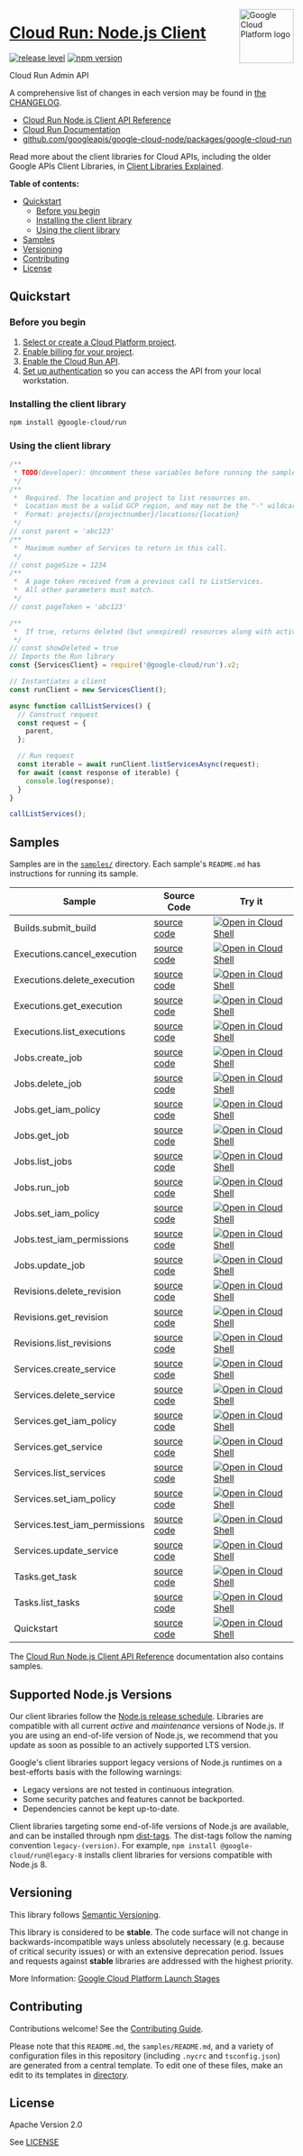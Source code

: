 [//]: # "This README.md file is auto-generated, all changes to this file will be lost."
[//]: # "To regenerate it, use `python -m synthtool`."
<img src="https://avatars2.githubusercontent.com/u/2810941?v=3&s=96" alt="Google Cloud Platform logo" title="Google Cloud Platform" align="right" height="96" width="96"/>

# [Cloud Run: Node.js Client](https://github.com/googleapis/google-cloud-node/tree/main/packages/google-cloud-run)

[![release level](https://img.shields.io/badge/release%20level-stable-brightgreen.svg?style=flat)](https://cloud.google.com/terms/launch-stages)
[![npm version](https://img.shields.io/npm/v/@google-cloud/run.svg)](https://www.npmjs.org/package/@google-cloud/run)




Cloud Run Admin API


A comprehensive list of changes in each version may be found in
[the CHANGELOG](https://github.com/googleapis/google-cloud-node/tree/main/packages/google-cloud-run/CHANGELOG.md).

* [Cloud Run Node.js Client API Reference][client-docs]
* [Cloud Run Documentation][product-docs]
* [github.com/googleapis/google-cloud-node/packages/google-cloud-run](https://github.com/googleapis/google-cloud-node/tree/main/packages/google-cloud-run)

Read more about the client libraries for Cloud APIs, including the older
Google APIs Client Libraries, in [Client Libraries Explained][explained].

[explained]: https://cloud.google.com/apis/docs/client-libraries-explained

**Table of contents:**


* [Quickstart](#quickstart)
  * [Before you begin](#before-you-begin)
  * [Installing the client library](#installing-the-client-library)
  * [Using the client library](#using-the-client-library)
* [Samples](#samples)
* [Versioning](#versioning)
* [Contributing](#contributing)
* [License](#license)

## Quickstart

### Before you begin

1.  [Select or create a Cloud Platform project][projects].
1.  [Enable billing for your project][billing].
1.  [Enable the Cloud Run API][enable_api].
1.  [Set up authentication][auth] so you can access the
    API from your local workstation.

### Installing the client library

```bash
npm install @google-cloud/run
```


### Using the client library

```javascript
/**
 * TODO(developer): Uncomment these variables before running the sample.
 */
/**
 *  Required. The location and project to list resources on.
 *  Location must be a valid GCP region, and may not be the "-" wildcard.
 *  Format: projects/{projectnumber}/locations/{location}
 */
// const parent = 'abc123'
/**
 *  Maximum number of Services to return in this call.
 */
// const pageSize = 1234
/**
 *  A page token received from a previous call to ListServices.
 *  All other parameters must match.
 */
// const pageToken = 'abc123'

/**
 *  If true, returns deleted (but unexpired) resources along with active ones.
 */
// const showDeleted = true
// Imports the Run library
const {ServicesClient} = require('@google-cloud/run').v2;

// Instantiates a client
const runClient = new ServicesClient();

async function callListServices() {
  // Construct request
  const request = {
    parent,
  };

  // Run request
  const iterable = await runClient.listServicesAsync(request);
  for await (const response of iterable) {
    console.log(response);
  }
}

callListServices();

```



## Samples

Samples are in the [`samples/`](https://github.com/googleapis/google-cloud-node/tree/main/packages/google-cloud-run/samples) directory. Each sample's `README.md` has instructions for running its sample.

| Sample                      | Source Code                       | Try it |
| --------------------------- | --------------------------------- | ------ |
| Builds.submit_build | [source code](https://github.com/googleapis/google-cloud-node/blob/main/packages/google-cloud-run/samples/generated/v2/builds.submit_build.js) | [![Open in Cloud Shell][shell_img]](https://console.cloud.google.com/cloudshell/open?git_repo=https://github.com/googleapis/google-cloud-node&page=editor&open_in_editor=packages/google-cloud-run/samples/generated/v2/builds.submit_build.js,packages/google-cloud-run/samples/README.md) |
| Executions.cancel_execution | [source code](https://github.com/googleapis/google-cloud-node/blob/main/packages/google-cloud-run/samples/generated/v2/executions.cancel_execution.js) | [![Open in Cloud Shell][shell_img]](https://console.cloud.google.com/cloudshell/open?git_repo=https://github.com/googleapis/google-cloud-node&page=editor&open_in_editor=packages/google-cloud-run/samples/generated/v2/executions.cancel_execution.js,packages/google-cloud-run/samples/README.md) |
| Executions.delete_execution | [source code](https://github.com/googleapis/google-cloud-node/blob/main/packages/google-cloud-run/samples/generated/v2/executions.delete_execution.js) | [![Open in Cloud Shell][shell_img]](https://console.cloud.google.com/cloudshell/open?git_repo=https://github.com/googleapis/google-cloud-node&page=editor&open_in_editor=packages/google-cloud-run/samples/generated/v2/executions.delete_execution.js,packages/google-cloud-run/samples/README.md) |
| Executions.get_execution | [source code](https://github.com/googleapis/google-cloud-node/blob/main/packages/google-cloud-run/samples/generated/v2/executions.get_execution.js) | [![Open in Cloud Shell][shell_img]](https://console.cloud.google.com/cloudshell/open?git_repo=https://github.com/googleapis/google-cloud-node&page=editor&open_in_editor=packages/google-cloud-run/samples/generated/v2/executions.get_execution.js,packages/google-cloud-run/samples/README.md) |
| Executions.list_executions | [source code](https://github.com/googleapis/google-cloud-node/blob/main/packages/google-cloud-run/samples/generated/v2/executions.list_executions.js) | [![Open in Cloud Shell][shell_img]](https://console.cloud.google.com/cloudshell/open?git_repo=https://github.com/googleapis/google-cloud-node&page=editor&open_in_editor=packages/google-cloud-run/samples/generated/v2/executions.list_executions.js,packages/google-cloud-run/samples/README.md) |
| Jobs.create_job | [source code](https://github.com/googleapis/google-cloud-node/blob/main/packages/google-cloud-run/samples/generated/v2/jobs.create_job.js) | [![Open in Cloud Shell][shell_img]](https://console.cloud.google.com/cloudshell/open?git_repo=https://github.com/googleapis/google-cloud-node&page=editor&open_in_editor=packages/google-cloud-run/samples/generated/v2/jobs.create_job.js,packages/google-cloud-run/samples/README.md) |
| Jobs.delete_job | [source code](https://github.com/googleapis/google-cloud-node/blob/main/packages/google-cloud-run/samples/generated/v2/jobs.delete_job.js) | [![Open in Cloud Shell][shell_img]](https://console.cloud.google.com/cloudshell/open?git_repo=https://github.com/googleapis/google-cloud-node&page=editor&open_in_editor=packages/google-cloud-run/samples/generated/v2/jobs.delete_job.js,packages/google-cloud-run/samples/README.md) |
| Jobs.get_iam_policy | [source code](https://github.com/googleapis/google-cloud-node/blob/main/packages/google-cloud-run/samples/generated/v2/jobs.get_iam_policy.js) | [![Open in Cloud Shell][shell_img]](https://console.cloud.google.com/cloudshell/open?git_repo=https://github.com/googleapis/google-cloud-node&page=editor&open_in_editor=packages/google-cloud-run/samples/generated/v2/jobs.get_iam_policy.js,packages/google-cloud-run/samples/README.md) |
| Jobs.get_job | [source code](https://github.com/googleapis/google-cloud-node/blob/main/packages/google-cloud-run/samples/generated/v2/jobs.get_job.js) | [![Open in Cloud Shell][shell_img]](https://console.cloud.google.com/cloudshell/open?git_repo=https://github.com/googleapis/google-cloud-node&page=editor&open_in_editor=packages/google-cloud-run/samples/generated/v2/jobs.get_job.js,packages/google-cloud-run/samples/README.md) |
| Jobs.list_jobs | [source code](https://github.com/googleapis/google-cloud-node/blob/main/packages/google-cloud-run/samples/generated/v2/jobs.list_jobs.js) | [![Open in Cloud Shell][shell_img]](https://console.cloud.google.com/cloudshell/open?git_repo=https://github.com/googleapis/google-cloud-node&page=editor&open_in_editor=packages/google-cloud-run/samples/generated/v2/jobs.list_jobs.js,packages/google-cloud-run/samples/README.md) |
| Jobs.run_job | [source code](https://github.com/googleapis/google-cloud-node/blob/main/packages/google-cloud-run/samples/generated/v2/jobs.run_job.js) | [![Open in Cloud Shell][shell_img]](https://console.cloud.google.com/cloudshell/open?git_repo=https://github.com/googleapis/google-cloud-node&page=editor&open_in_editor=packages/google-cloud-run/samples/generated/v2/jobs.run_job.js,packages/google-cloud-run/samples/README.md) |
| Jobs.set_iam_policy | [source code](https://github.com/googleapis/google-cloud-node/blob/main/packages/google-cloud-run/samples/generated/v2/jobs.set_iam_policy.js) | [![Open in Cloud Shell][shell_img]](https://console.cloud.google.com/cloudshell/open?git_repo=https://github.com/googleapis/google-cloud-node&page=editor&open_in_editor=packages/google-cloud-run/samples/generated/v2/jobs.set_iam_policy.js,packages/google-cloud-run/samples/README.md) |
| Jobs.test_iam_permissions | [source code](https://github.com/googleapis/google-cloud-node/blob/main/packages/google-cloud-run/samples/generated/v2/jobs.test_iam_permissions.js) | [![Open in Cloud Shell][shell_img]](https://console.cloud.google.com/cloudshell/open?git_repo=https://github.com/googleapis/google-cloud-node&page=editor&open_in_editor=packages/google-cloud-run/samples/generated/v2/jobs.test_iam_permissions.js,packages/google-cloud-run/samples/README.md) |
| Jobs.update_job | [source code](https://github.com/googleapis/google-cloud-node/blob/main/packages/google-cloud-run/samples/generated/v2/jobs.update_job.js) | [![Open in Cloud Shell][shell_img]](https://console.cloud.google.com/cloudshell/open?git_repo=https://github.com/googleapis/google-cloud-node&page=editor&open_in_editor=packages/google-cloud-run/samples/generated/v2/jobs.update_job.js,packages/google-cloud-run/samples/README.md) |
| Revisions.delete_revision | [source code](https://github.com/googleapis/google-cloud-node/blob/main/packages/google-cloud-run/samples/generated/v2/revisions.delete_revision.js) | [![Open in Cloud Shell][shell_img]](https://console.cloud.google.com/cloudshell/open?git_repo=https://github.com/googleapis/google-cloud-node&page=editor&open_in_editor=packages/google-cloud-run/samples/generated/v2/revisions.delete_revision.js,packages/google-cloud-run/samples/README.md) |
| Revisions.get_revision | [source code](https://github.com/googleapis/google-cloud-node/blob/main/packages/google-cloud-run/samples/generated/v2/revisions.get_revision.js) | [![Open in Cloud Shell][shell_img]](https://console.cloud.google.com/cloudshell/open?git_repo=https://github.com/googleapis/google-cloud-node&page=editor&open_in_editor=packages/google-cloud-run/samples/generated/v2/revisions.get_revision.js,packages/google-cloud-run/samples/README.md) |
| Revisions.list_revisions | [source code](https://github.com/googleapis/google-cloud-node/blob/main/packages/google-cloud-run/samples/generated/v2/revisions.list_revisions.js) | [![Open in Cloud Shell][shell_img]](https://console.cloud.google.com/cloudshell/open?git_repo=https://github.com/googleapis/google-cloud-node&page=editor&open_in_editor=packages/google-cloud-run/samples/generated/v2/revisions.list_revisions.js,packages/google-cloud-run/samples/README.md) |
| Services.create_service | [source code](https://github.com/googleapis/google-cloud-node/blob/main/packages/google-cloud-run/samples/generated/v2/services.create_service.js) | [![Open in Cloud Shell][shell_img]](https://console.cloud.google.com/cloudshell/open?git_repo=https://github.com/googleapis/google-cloud-node&page=editor&open_in_editor=packages/google-cloud-run/samples/generated/v2/services.create_service.js,packages/google-cloud-run/samples/README.md) |
| Services.delete_service | [source code](https://github.com/googleapis/google-cloud-node/blob/main/packages/google-cloud-run/samples/generated/v2/services.delete_service.js) | [![Open in Cloud Shell][shell_img]](https://console.cloud.google.com/cloudshell/open?git_repo=https://github.com/googleapis/google-cloud-node&page=editor&open_in_editor=packages/google-cloud-run/samples/generated/v2/services.delete_service.js,packages/google-cloud-run/samples/README.md) |
| Services.get_iam_policy | [source code](https://github.com/googleapis/google-cloud-node/blob/main/packages/google-cloud-run/samples/generated/v2/services.get_iam_policy.js) | [![Open in Cloud Shell][shell_img]](https://console.cloud.google.com/cloudshell/open?git_repo=https://github.com/googleapis/google-cloud-node&page=editor&open_in_editor=packages/google-cloud-run/samples/generated/v2/services.get_iam_policy.js,packages/google-cloud-run/samples/README.md) |
| Services.get_service | [source code](https://github.com/googleapis/google-cloud-node/blob/main/packages/google-cloud-run/samples/generated/v2/services.get_service.js) | [![Open in Cloud Shell][shell_img]](https://console.cloud.google.com/cloudshell/open?git_repo=https://github.com/googleapis/google-cloud-node&page=editor&open_in_editor=packages/google-cloud-run/samples/generated/v2/services.get_service.js,packages/google-cloud-run/samples/README.md) |
| Services.list_services | [source code](https://github.com/googleapis/google-cloud-node/blob/main/packages/google-cloud-run/samples/generated/v2/services.list_services.js) | [![Open in Cloud Shell][shell_img]](https://console.cloud.google.com/cloudshell/open?git_repo=https://github.com/googleapis/google-cloud-node&page=editor&open_in_editor=packages/google-cloud-run/samples/generated/v2/services.list_services.js,packages/google-cloud-run/samples/README.md) |
| Services.set_iam_policy | [source code](https://github.com/googleapis/google-cloud-node/blob/main/packages/google-cloud-run/samples/generated/v2/services.set_iam_policy.js) | [![Open in Cloud Shell][shell_img]](https://console.cloud.google.com/cloudshell/open?git_repo=https://github.com/googleapis/google-cloud-node&page=editor&open_in_editor=packages/google-cloud-run/samples/generated/v2/services.set_iam_policy.js,packages/google-cloud-run/samples/README.md) |
| Services.test_iam_permissions | [source code](https://github.com/googleapis/google-cloud-node/blob/main/packages/google-cloud-run/samples/generated/v2/services.test_iam_permissions.js) | [![Open in Cloud Shell][shell_img]](https://console.cloud.google.com/cloudshell/open?git_repo=https://github.com/googleapis/google-cloud-node&page=editor&open_in_editor=packages/google-cloud-run/samples/generated/v2/services.test_iam_permissions.js,packages/google-cloud-run/samples/README.md) |
| Services.update_service | [source code](https://github.com/googleapis/google-cloud-node/blob/main/packages/google-cloud-run/samples/generated/v2/services.update_service.js) | [![Open in Cloud Shell][shell_img]](https://console.cloud.google.com/cloudshell/open?git_repo=https://github.com/googleapis/google-cloud-node&page=editor&open_in_editor=packages/google-cloud-run/samples/generated/v2/services.update_service.js,packages/google-cloud-run/samples/README.md) |
| Tasks.get_task | [source code](https://github.com/googleapis/google-cloud-node/blob/main/packages/google-cloud-run/samples/generated/v2/tasks.get_task.js) | [![Open in Cloud Shell][shell_img]](https://console.cloud.google.com/cloudshell/open?git_repo=https://github.com/googleapis/google-cloud-node&page=editor&open_in_editor=packages/google-cloud-run/samples/generated/v2/tasks.get_task.js,packages/google-cloud-run/samples/README.md) |
| Tasks.list_tasks | [source code](https://github.com/googleapis/google-cloud-node/blob/main/packages/google-cloud-run/samples/generated/v2/tasks.list_tasks.js) | [![Open in Cloud Shell][shell_img]](https://console.cloud.google.com/cloudshell/open?git_repo=https://github.com/googleapis/google-cloud-node&page=editor&open_in_editor=packages/google-cloud-run/samples/generated/v2/tasks.list_tasks.js,packages/google-cloud-run/samples/README.md) |
| Quickstart | [source code](https://github.com/googleapis/google-cloud-node/blob/main/packages/google-cloud-run/samples/quickstart.js) | [![Open in Cloud Shell][shell_img]](https://console.cloud.google.com/cloudshell/open?git_repo=https://github.com/googleapis/google-cloud-node&page=editor&open_in_editor=packages/google-cloud-run/samples/quickstart.js,packages/google-cloud-run/samples/README.md) |



The [Cloud Run Node.js Client API Reference][client-docs] documentation
also contains samples.

## Supported Node.js Versions

Our client libraries follow the [Node.js release schedule](https://github.com/nodejs/release#release-schedule).
Libraries are compatible with all current _active_ and _maintenance_ versions of
Node.js.
If you are using an end-of-life version of Node.js, we recommend that you update
as soon as possible to an actively supported LTS version.

Google's client libraries support legacy versions of Node.js runtimes on a
best-efforts basis with the following warnings:

* Legacy versions are not tested in continuous integration.
* Some security patches and features cannot be backported.
* Dependencies cannot be kept up-to-date.

Client libraries targeting some end-of-life versions of Node.js are available, and
can be installed through npm [dist-tags](https://docs.npmjs.com/cli/dist-tag).
The dist-tags follow the naming convention `legacy-(version)`.
For example, `npm install @google-cloud/run@legacy-8` installs client libraries
for versions compatible with Node.js 8.

## Versioning

This library follows [Semantic Versioning](http://semver.org/).



This library is considered to be **stable**. The code surface will not change in backwards-incompatible ways
unless absolutely necessary (e.g. because of critical security issues) or with
an extensive deprecation period. Issues and requests against **stable** libraries
are addressed with the highest priority.






More Information: [Google Cloud Platform Launch Stages][launch_stages]

[launch_stages]: https://cloud.google.com/terms/launch-stages

## Contributing

Contributions welcome! See the [Contributing Guide](https://github.com/googleapis/google-cloud-node/blob/main/CONTRIBUTING.md).

Please note that this `README.md`, the `samples/README.md`,
and a variety of configuration files in this repository (including `.nycrc` and `tsconfig.json`)
are generated from a central template. To edit one of these files, make an edit
to its templates in
[directory](https://github.com/googleapis/synthtool).

## License

Apache Version 2.0

See [LICENSE](https://github.com/googleapis/google-cloud-node/blob/main/LICENSE)

[client-docs]: https://googleapis.dev/nodejs/run/latest
[product-docs]: https://cloud.google.com/run
[shell_img]: https://gstatic.com/cloudssh/images/open-btn.png
[projects]: https://console.cloud.google.com/project
[billing]: https://support.google.com/cloud/answer/6293499#enable-billing
[enable_api]: https://console.cloud.google.com/flows/enableapi?apiid=run.googleapis.com
[auth]: https://cloud.google.com/docs/authentication/external/set-up-adc-local
